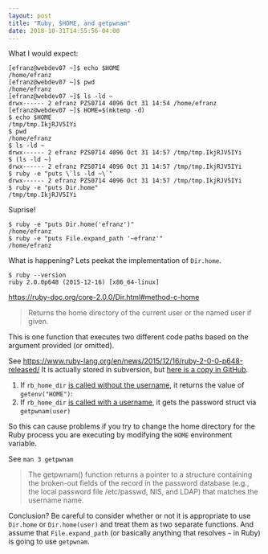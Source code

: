 ```yaml
---
layout: post
title: "Ruby, $HOME, and getpwnam"
date: 2018-10-31T14:55:56-04:00
---
```


What I would expect:

```
[efranz@webdev07 ~]$ echo $HOME
/home/efranz
[efranz@webdev07 ~]$ pwd
/home/efranz
[efranz@webdev07 ~]$ ls -ld ~
drwx------ 2 efranz PZS0714 4096 Oct 31 14:54 /home/efranz
[efranz@webdev07 ~]$ HOME=$(mktemp -d)
$ echo $HOME
/tmp/tmp.IkjRJV5IYi
$ pwd
/home/efranz
$ ls -ld ~
drwx------ 2 efranz PZS0714 4096 Oct 31 14:57 /tmp/tmp.IkjRJV5IYi
$ (ls -ld ~)
drwx------ 2 efranz PZS0714 4096 Oct 31 14:57 /tmp/tmp.IkjRJV5IYi
$ ruby -e "puts \`ls -ld ~\`"
drwx------ 2 efranz PZS0714 4096 Oct 31 14:57 /tmp/tmp.IkjRJV5IYi
$ ruby -e "puts Dir.home"
/tmp/tmp.IkjRJV5IYi
```

Suprise!

```
$ ruby -e "puts Dir.home('efranz')"
/home/efranz
$ ruby -e "puts File.expand_path '~efranz'"
/home/efranz
```

What is happening? Lets peekat the implementation of `Dir.home`.

```
$ ruby --version
ruby 2.0.0p648 (2015-12-16) [x86_64-linux]
```

https://ruby-doc.org/core-2.0.0/Dir.html#method-c-home

> Returns the home directory of the current user or the named user if given.

This is one function that executes two different code paths based on the argument provided (or omitted).

See https://www.ruby-lang.org/en/news/2015/12/16/ruby-2-0-0-p648-released/ It is actually stored in subversion, but [here is a copy in GitHub](https://github.com/ruby/ruby/tree/v2_0_0_648).

1.  If `rb_home_dir` [is called without the username](https://github.com/ruby/ruby/blob/v2_0_0_648/file.c#L2899-L2906), it returns the value of `getenv("HOME")`: 
2.  If `rb_home_dir` [is called with a username](https://github.com/ruby/ruby/blob/v2_0_0_648/file.c#L2907-L2921), it gets the password struct via `getpwnam(user)`

So this can cause problems if you try to change the home directory for the Ruby process you are executing by modifying the `HOME` environment variable.

See `man 3 getpwnam`

> The getpwnam() function returns a pointer to a structure containing the broken-out fields of
> the record in the password database (e.g., the local password  file  /etc/passwd,  NIS,  and
> LDAP) that matches the username name.

Conclusion? Be careful to consider whether or not it is appropriate to use `Dir.home` or `Dir.home(user)` and treat them as two separate functions. And assume that `File.expand_path` (or basically anything that resolves `~` in Ruby) is going to use `getpwnam`.
